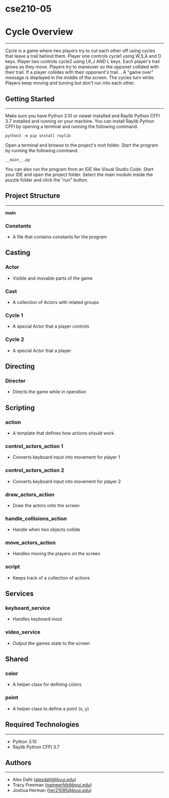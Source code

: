 # cse210-05
# Cycle Overview
___
Cycle is a game where two players try to cut each other off using cycles that leave a trail behind them. 
    Player one controls cycle1 using W,S,A and D keys.
    Player two controls cycle2 using I,K,J AND L keys.
Each player's trail grows as they move. 
Players try to maneuver so the opponet collided with their trail. 
If a player collides with their opponent's trail...
    A "game over" message is displayed in the middle of the screen. 
    The cycles turn white. 
    Players keep moving and turning but don't run into each other.  

## Getting Started
___

Make sure you have Python 3.10 or newer installed and Raylib Python CFFI 3.7 installed and running on your machine. You can install Raylib Python CFFI by opening a terminal and running the following command.
```
python3 -m pip install raylib
``` 
Open a terminal and browse to the project's root folder. Start the program by running the following command.
```
__main__.py
```
You can also run the program from an IDE like Visual Studio Code. Start your IDE and open the 
project folder. Select the main module inside the puzzle folder and click the "run" button.

## Project Structure
___

__main__

### Constants
- A file that contains constants for the program

## Casting

### Actor
- Visible and movable parts of the game

### Cast
- A collection of Actors with related groups

### Cycle 1
- A special Actor that a player controls

### Cycle 2
- A special Actor that a player 

## Directing
### Director
- Directs the game while in operation

## Scripting

### action
- A template that defines how actions should work
### control_actors_action 1
- Converts keyboard input into movement for player 1
### control_actors_action 2
- Converts keyboard input into movement for player 2
### draw_actors_action
- Draw the actors onto the screen
### handle_collisions_action
- Handle when two objects collide
### move_actors_action
- Handles moving the players on the screen
### script
- Keeps track of a collection of actions

## Services

### keyboard_service
- Handles keyboard inout
### video_service
- Output the games state to the screen

## Shared

### color
- A helper class for defining colors
### point
- A helper class to define a point (x, y)

## Required Technologies
---
* Python 3.10
* Raylib Python CFFI 3.7

## Authors
---
* Alex Dahl (alexdahl@byui.edu)
* Tracy Freeman (nameerfdt@byui.edu)
* Joshua Herman (her21095@byui.edu)
